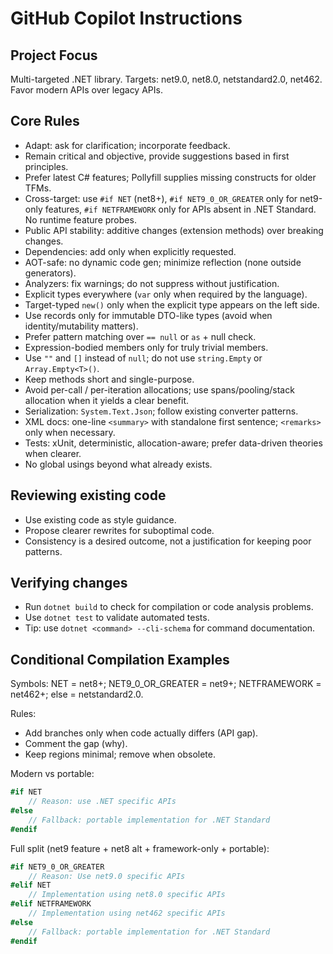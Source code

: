 # GitHub Copilot Instructions

## Project Focus
Multi-targeted .NET library. Targets: net9.0, net8.0, netstandard2.0, net462. Favor modern APIs over legacy APIs.

## Core Rules
- Adapt: ask for clarification; incorporate feedback.
- Remain critical and objective, provide suggestions based in first principles.
- Prefer latest C# features; Pollyfill supplies missing constructs for older TFMs.
- Cross-target: use `#if NET` (net8+), `#if NET9_0_OR_GREATER` only for net9-only features, `#if NETFRAMEWORK` only for APIs absent in .NET Standard. No runtime feature probes.
- Public API stability: additive changes (extension methods) over breaking changes.
- Dependencies: add only when explicitly requested.
- AOT-safe: no dynamic code gen; minimize reflection (none outside generators).
- Analyzers: fix warnings; do not suppress without justification.
- Explicit types everywhere (`var` only when required by the language).
- Target-typed `new()` only when the explicit type appears on the left side.
- Use records only for immutable DTO-like types (avoid when identity/mutability matters).
- Prefer pattern matching over `== null` or `as` + null check.
- Expression-bodied members only for truly trivial members.
- Use `""` and `[]` instead of `null`; do not use `string.Empty` or `Array.Empty<T>()`.
- Keep methods short and single-purpose.
- Avoid per-call / per-iteration allocations; use spans/pooling/stack allocation when it yields a clear benefit.
- Serialization: `System.Text.Json`; follow existing converter patterns.
- XML docs: one-line `<summary>` with standalone first sentence; `<remarks>` only when necessary.
- Tests: xUnit, deterministic, allocation-aware; prefer data-driven theories when clearer.
- No global usings beyond what already exists.

## Reviewing existing code
- Use existing code as style guidance.
- Propose clearer rewrites for suboptimal code.
- Consistency is a desired outcome, not a justification for keeping poor patterns.

## Verifying changes
- Run `dotnet build` to check for compilation or code analysis problems.
- Use `dotnet test` to validate automated tests.
- Tip: use `dotnet <command> --cli-schema` for command documentation.

## Conditional Compilation Examples

Symbols: NET = net8+; NET9_0_OR_GREATER = net9+; NETFRAMEWORK = net462+; else = netstandard2.0.

Rules:
- Add branches only when code actually differs (API gap).
- Comment the gap (why).
- Keep regions minimal; remove when obsolete.

Modern vs portable:

```csharp
#if NET
    // Reason: use .NET specific APIs
#else
    // Fallback: portable implementation for .NET Standard
#endif
```

Full split (net9 feature + net8 alt + framework-only + portable):

```csharp
#if NET9_0_OR_GREATER
    // Reason: Use net9.0 specific APIs
#elif NET
    // Implementation using net8.0 specific APIs
#elif NETFRAMEWORK
    // Implementation using net462 specific APIs
#else
    // Fallback: portable implementation for .NET Standard
#endif
```
